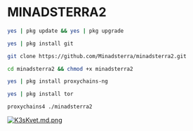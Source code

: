 # MINADSTERRA2



```bash
yes | pkg update && yes | pkg upgrade
```

```bash
yes | pkg install git
```

```bash
git clone https://github.com/Minadsterra/minadsterra2.git
```

```bash
cd minadsterra2 && chmod +x minadsterra2
```

```bash
yes | pkg install proxychains-ng
```

```bash
yes | pkg install tor
```

```bash
proxychains4 ./minadsterra2
```



<a href="https://freeimage.host/i/K3sKvet"><img src="https://iili.io/K3sKvet.md.png" alt="K3sKvet.md.png" border="0"></a>


